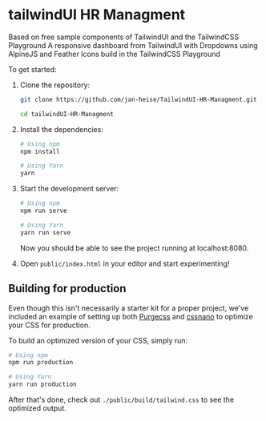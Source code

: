 # tailwindUI HR Managment

Based on free sample components of TailwindUI and the TailwindCSS Playground
A responsive dashboard from TailwindUI with Dropdowns using AlpineJS and Feather Icons build in the TailwindCSS Playground

To get started:

1. Clone the repository:

    ```bash
    git clone https://github.com/jan-heise/TailwindUI-HR-Managment.git tailwindUI-HR-Managment

    cd tailwindUI-HR-Managment
    ```

2. Install the dependencies:

    ```bash
    # Using npm
    npm install

    # Using Yarn
    yarn
    ```

3. Start the development server:

    ```bash
    # Using npm
    npm run serve

    # Using Yarn
    yarn run serve
    ```

    Now you should be able to see the project running at localhost:8080.

4. Open `public/index.html` in your editor and start experimenting!

## Building for production

Even though this isn't necessarily a starter kit for a proper project, we've included an example of setting up both [Purgecss](https://www.purgecss.com/) and [cssnano](https://cssnano.co/) to optimize your CSS for production.

To build an optimized version of your CSS, simply run:

```bash
# Using npm
npm run production

# Using Yarn
yarn run production
```

After that's done, check out `./public/build/tailwind.css` to see the optimized output.

